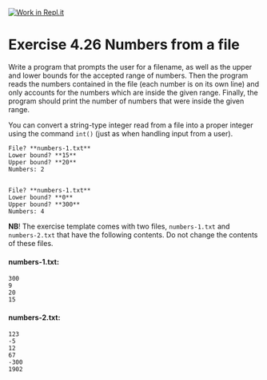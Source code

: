 [![Work in Repl.it](https://classroom.github.com/assets/work-in-replit-14baed9a392b3a25080506f3b7b6d57f295ec2978f6f33ec97e36a161684cbe9.svg)](https://classroom.github.com/online_ide?assignment_repo_id=3489994&assignment_repo_type=AssignmentRepo)
# Exercise 4.26 Numbers from a file

Write a program that prompts the user for a filename, as well as the upper and lower bounds for the accepted range of numbers. Then the program reads the numbers contained in the file (each number is on its own line) and only accounts for the numbers which are inside the given range. Finally, the program should print the number of numbers that were inside the given range.

You can convert a string-type integer read from a file into a proper integer using the command `int()` (just as when handling input from a user).

```plaintext
File? **numbers-1.txt**
Lower bound? **15**
Upper bound? **20**
Numbers: 2
```

```plaintext

File? **numbers-1.txt**
Lower bound? **0**
Upper bound? **300**
Numbers: 4

```

**NB**! The exercise template comes with two files, `numbers-1.txt` and `numbers-2.txt` that have the following contents. Do not change the contents of these files.

#### numbers-1.txt:
```plaintext
300
9
20
15
```

#### numbers-2.txt:
```plaintext
123
-5
12
67
-300
1902
```
